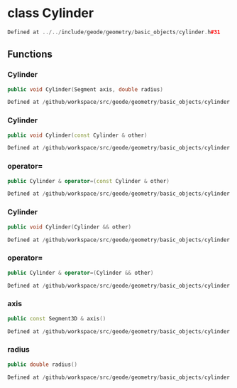 # class Cylinder

```cpp
Defined at ../../include/geode/geometry/basic_objects/cylinder.h#31
```

## Functions

### Cylinder

```cpp
public void Cylinder(Segment axis, double radius)
```

```cpp
Defined at /github/workspace/src/geode/geometry/basic_objects/cylinder.cpp#30
```

### Cylinder

```cpp
public void Cylinder(const Cylinder & other)
```

```cpp
Defined at /github/workspace/src/geode/geometry/basic_objects/cylinder.cpp#35
```

### operator=

```cpp
public Cylinder & operator=(const Cylinder & other)
```

```cpp
Defined at /github/workspace/src/geode/geometry/basic_objects/cylinder.cpp#40
```

### Cylinder

```cpp
public void Cylinder(Cylinder && other)
```

```cpp
Defined at /github/workspace/src/geode/geometry/basic_objects/cylinder.cpp#47
```

### operator=

```cpp
public Cylinder & operator=(Cylinder && other)
```

```cpp
Defined at /github/workspace/src/geode/geometry/basic_objects/cylinder.cpp#52
```

### axis

```cpp
public const Segment3D & axis()
```

```cpp
Defined at /github/workspace/src/geode/geometry/basic_objects/cylinder.cpp#59
```

### radius

```cpp
public double radius()
```

```cpp
Defined at /github/workspace/src/geode/geometry/basic_objects/cylinder.cpp#63
```



